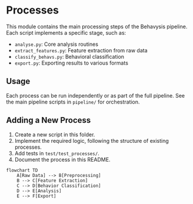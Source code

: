 # Processes

This module contains the main processing steps of the Behavysis pipeline. Each script implements a specific stage, such as:

- `analyse.py`: Core analysis routines
- `extract_features.py`: Feature extraction from raw data
- `classify_behavs.py`: Behavioral classification
- `export.py`: Exporting results to various formats

## Usage

Each process can be run independently or as part of the full pipeline. See the main pipeline scripts in `pipeline/` for orchestration.

## Adding a New Process

1. Create a new script in this folder.
2. Implement the required logic, following the structure of existing processes.
3. Add tests in `test/test_processes/`.
4. Document the process in this README.

```mermaid
flowchart TD
    A[Raw Data] --> B[Preprocessing]
    B --> C[Feature Extraction]
    C --> D[Behavior Classification]
    D --> E[Analysis]
    E --> F[Export]
```
